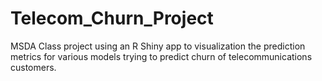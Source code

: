 # Telecom_Churn_Project
MSDA Class project using an R Shiny app to visualization the prediction metrics for various models trying to predict churn of telecommunications customers.
